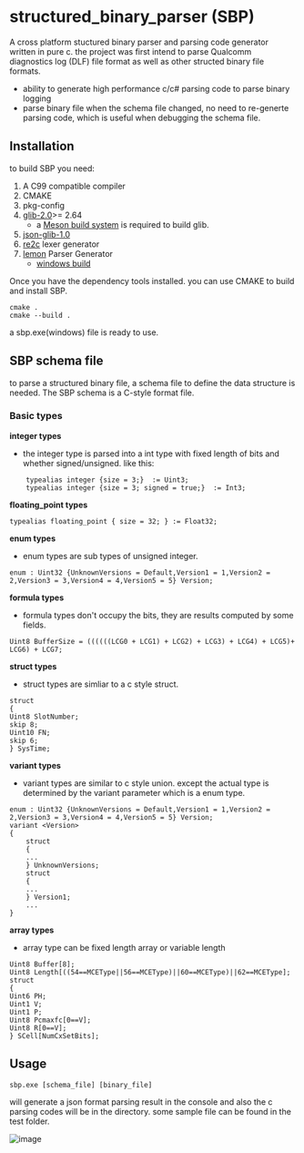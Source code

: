 # structured_binary_parser (SBP)
A cross platform stuctured binary parser and parsing code generator written in pure c. the project was first intend to parse Qualcomm diagnostics log (DLF) file format as well as other structed binary file formats.
- ability to generate high performance c/c# parsing code to parse binary logging
- parse binary file when the schema file changed, no need to re-generte parsing code, which is useful when debugging the schema file.

## Installation

to build SBP you need:

1. A C99 compatible compiler
2. CMAKE
3. pkg-config
4. [glib-2.0](https://github.com/GNOME/glib?tab=readme-ov-file)>= 2.64
   - a [Meson build system](https://mesonbuild.com/) is required to build glib.
6. [json-glib-1.0](https://github.com/GNOME/json-glib)
7. [re2c](https://re2c.org/) lexer generator
8. [lemon](https://sqlite.org/src/doc/trunk/doc/lemon.html) Parser Generator
   - [windows build](https://github.com/deplinenoise/lemon-win32)

Once you have the dependency tools installed. you can use CMAKE to build and install SBP.
```
cmake .  
cmake --build .
```
a sbp.exe(windows) file is ready to use.
## SBP schema file
to parse a structured binary file, a schema file to define the data structure is needed. The SBP schema is a C-style format file. 
### Basic types       
**integer types**  
- the integer type is parsed into a int type with fixed length of bits and whether signed/unsigned. like this:  
```
    typealias integer {size = 3;}  := Uint3;   
    typealias integer {size = 3; signed = true;}  := Int3;
```
**floating_point types**  
```
typealias floating_point { size = 32; } := Float32;
```
**enum types**  
- enum types are sub types of unsigned integer.
```
enum : Uint32 {UnknownVersions = Default,Version1 = 1,Version2 = 2,Version3 = 3,Version4 = 4,Version5 = 5} Version;
```
**formula types**  
- formula types don't occupy the bits, they are results computed by some fields.
```
Uint8 BufferSize = ((((((LCG0 + LCG1) + LCG2) + LCG3) + LCG4) + LCG5)+ LCG6) + LCG7;
```
**struct types**  
- struct types are simliar to a c style struct.
```
struct
{
Uint8 SlotNumber;
skip 8;
Uint10 FN;
skip 6;
} SysTime;
```
**variant types**  
- variant types are similar to c style union. except the actual type is determined by the variant parameter which is a enum type.
```
enum : Uint32 {UnknownVersions = Default,Version1 = 1,Version2 = 2,Version3 = 3,Version4 = 4,Version5 = 5} Version;
variant <Version>
{
    struct
    {
    ...
    } UnknownVersions;
    struct
    {
    ...
    } Version1;
    ...
}
```
**array types**
- array type can be fixed length array or variable length
```
Uint8 Buffer[8];
Uint8 Length[((54==MCEType||56==MCEType)||60==MCEType)||62==MCEType];
struct
{
Uint6 PH;
Uint1 V;
Uint1 P;
Uint8 Pcmaxfc[0==V];
Uint8 R[0==V];
} SCell[NumCxSetBits];
```
## Usage
```
sbp.exe [schema_file] [binary_file]
```
will generate a json format parsing result in the console and also the c parsing codes will be in the directory. some sample file can be found in the test folder.

![image](https://github.com/user-attachments/assets/11376830-c58d-438a-a58e-3f10bcea6ab6)


